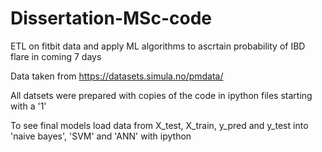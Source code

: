 # Dissertation-MSc-code
ETL on fitbit data and apply ML algorithms to ascrtain probability of IBD flare in coming 7 days

Data taken from https://datasets.simula.no/pmdata/ 

All datsets were prepared with copies of the code in ipython files starting with a '1'

To see final models load data from X_test, X_train, y_pred and y_test into 'naive bayes', 'SVM' and 'ANN' with ipython
